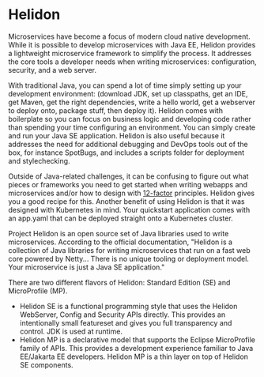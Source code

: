 # Helidon

Microservices have become a focus of modern cloud native development. While it is possible to develop microservices with Java EE, Helidon provides a lightweight microservice framework to simplify the process. It addresses the core tools a developer needs when writing microservices: configuration, security, and a web server.

With traditional Java, you can spend a lot of time simply setting up your development environment: (download JDK, set up classpaths, get an IDE, get Maven, get the right dependencies, write a hello world, get a webserver to deploy onto, package stuff, then deploy it). Helidon comes with boilerplate so you can focus on business logic and developing code rather than spending your time configuring an environment. You can simply create and run your Java SE application. Helidon is also useful because it addresses the need for additional debugging and DevOps tools out of the box, for instance SpotBugs, and includes a scripts folder for deployment and stylechecking. 

Outside of Java-related challenges, it can be confusing to figure out what pieces or frameworks you need to get started when writing webapps and microservices and/or how to design with [12-factor](https://12factor.net/) principles. Helidon gives you a good recipe for this. Another benefit of using Helidon is that it was designed with Kubernetes in mind. Your quickstart application comes with an app.yaml that can be deployed straight onto a Kubernetes cluster. 

Project Helidon is an open source set of Java libraries used to write microservices. According to the official documentation, "Helidon is a collection of Java libraries for writing microservices that run on a fast web core powered by Netty... There is no unique tooling or deployment model. Your microservice is just a Java SE application." 

There are two different flavors of Helidon: Standard Edition (SE) and MicroProfile (MP). 

- Helidon SE is a functional programming style that uses the Helidon WebServer, Config and Security APIs directly. This provides an intentionally small featureset and gives you full transparency and control. JDK is used at runtime. 
- Helidon MP is a declarative model that supports the Eclipse MicroProfile family of APIs. This provides a development experience familiar to Java EE/Jakarta EE developers. Helidon MP is a thin layer on top of Helidon SE components.

